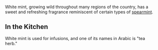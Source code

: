 White mint, growing wild throughout many regions of the country, has a sweet and refreshing fragrance reminiscent of certain types of [spearmint](spearmint).

## In the Kitchen

White mint is used for infusions, and one of its names in Arabic is "tea herb."
